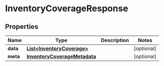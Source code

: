 

# InventoryCoverageResponse


## Properties

Name | Type | Description | Notes
------------ | ------------- | ------------- | -------------
**data** | [**List&lt;InventoryCoverage&gt;**](InventoryCoverage.md) |  |  [optional]
**meta** | [**InventoryCoverageMetadata**](InventoryCoverageMetadata.md) |  |  [optional]



